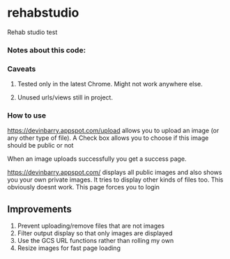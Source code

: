 # rehabstudio
Rehab studio test

### Notes about this code:


### Caveats

1. Tested only in the latest Chrome. Might not work anywhere else.

2. Unused urls/views still in project.


### How to use


https://devinbarry.appspot.com/upload allows you to upload an image (or any other type of file).
A Check box allows you to choose if this image should be public or not

When an image uploads successfully you get a success page.

https://devinbarry.appspot.com/ displays all public images and also shows you your own private images.
It tries to display other kinds of files too. This obviously doesnt work. This page forces you to login


## Improvements

1. Prevent uploading/remove files that are not images
2. Filter output display so that only images are displayed
3. Use the GCS URL functions rather than rolling my own
4. Resize images for fast page loading

